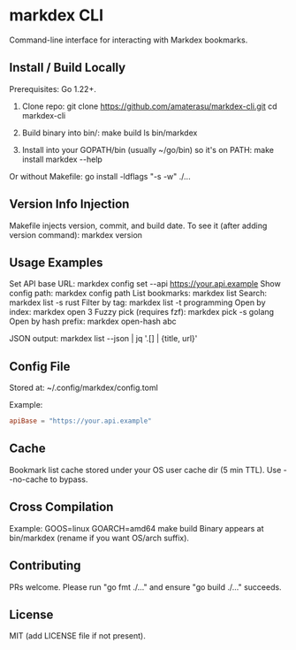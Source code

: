 # markdex CLI

Command-line interface for interacting with Markdex bookmarks.

## Install / Build Locally

Prerequisites: Go 1.22+.

1. Clone repo:
   git clone https://github.com/amaterasu/markdex-cli.git
   cd markdex-cli

2. Build binary into bin/:
   make build
   ls bin/markdex

3. Install into your GOPATH/bin (usually ~/go/bin) so it's on PATH:
   make install
   markdex --help

Or without Makefile:
   go install -ldflags "-s -w" ./...

## Version Info Injection
Makefile injects version, commit, and build date. To see it (after adding version command):
   markdex version

## Usage Examples

Set API base URL:
   markdex config set --api https://your.api.example
Show config path:
   markdex config path
List bookmarks:
   markdex list
Search:
   markdex list -s rust
Filter by tag:
   markdex list -t programming
Open by index:
   markdex open 3
Fuzzy pick (requires fzf):
   markdex pick -s golang
Open by hash prefix:
   markdex open-hash abc

JSON output:
   markdex list --json | jq '.[] | {title, url}'

## Config File
Stored at: ~/.config/markdex/config.toml

Example:
```toml
apiBase = "https://your.api.example"
```

## Cache
Bookmark list cache stored under your OS user cache dir (5 min TTL). Use --no-cache to bypass.

## Cross Compilation
Example:
   GOOS=linux GOARCH=amd64 make build
Binary appears at bin/markdex (rename if you want OS/arch suffix).

## Contributing
PRs welcome. Please run "go fmt ./..." and ensure "go build ./..." succeeds.

## License
MIT (add LICENSE file if not present).

